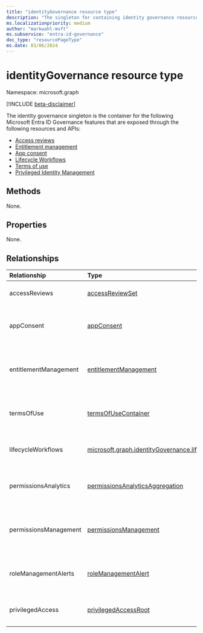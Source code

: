 ```yaml
---
title: "identityGovernance resource type"
description: "The singleton for containing identity governance resources."
ms.localizationpriority: medium
author: "markwahl-msft"
ms.subservice: "entra-id-governance"
doc_type: "resourcePageType"
ms.date: 03/06/2024
---
```


# identityGovernance resource type

Namespace: microsoft.graph

[!INCLUDE [beta-disclaimer](../../includes/beta-disclaimer.md)]

The identity governance singleton is the container for the following Microsoft Entra ID Governance features that are exposed through the following resources and APIs:

+ [Access reviews](accessreviewsv2-overview.md)
+ [Entitlement management](entitlementmanagement-overview.md)
+ [App consent](consentrequests-overview.md)
+ [Lifecycle Workflows](identitygovernance-lifecycleworkflows-overview.md)
+ [Terms of use](agreement.md)
+ [Privileged Identity Management](privilegedidentitymanagementv3-overview.md)

## Methods

None.

## Properties

None.

## Relationships

|Relationship|Type|Description|
|:---|:---|:---|
|accessReviews|[accessReviewSet](accessreviewset.md)| Container for the base resources that expose the access reviews API and features.|
|appConsent|[appConsent](appconsentapprovalroute.md)| Container for base resources that expose the app consent request API and features. Currently exposes only the [appConsentRequests](appconsentrequest.md) resource.|
|entitlementManagement|[entitlementManagement](entitlementmanagement.md)| Container for entitlement management resources, including [accessPackageCatalog](accesspackagecatalog.md), [connectedOrganization](connectedorganization.md), and [entitlementManagementSettings](entitlementmanagementsettings.md).|
|termsOfUse|[termsOfUseContainer](termsofusecontainer.md)| Container for the resources that expose the terms of use API and its features, including [agreements](agreement.md) and [agreementAcceptances](agreementacceptance.md). |
|lifecycleWorkflows|[microsoft.graph.identityGovernance.lifecycleWorkflowsContainer](identitygovernance-lifecycleworkflowscontainer.md)| Container for Lifecycle Workflow resources, including [workflow](identitygovernance-workflow.md), [customTaskExtension](identitygovernance-customtaskextension.md), and [lifecycleManagementSettings](identitygovernance-lifecyclemanagementsettings.md).|
|permissionsAnalytics|[permissionsAnalyticsAggregation](../resources/permissionsanalyticsaggregation.md)|Represents permissions analytics findings for authorization systems onboarded to Microsoft Entra Permissions Management.|
|permissionsManagement|[permissionsManagement](../resources/permissionsmanagement.md)|The base container for the relationships that define the requests for permissions in an authorization system onboarded to Microsoft Entra Permissions Management.|
|roleManagementAlerts|[roleManagementAlert](rolemanagementalert.md)| Container for the base resources that expose the security alerts relating to Privileged Identity Management (PIM) for Microsoft Entra roles.|
|privilegedAccess|[privilegedAccessRoot](privilegedaccessroot.md)| Container for the base resources that expose the API and features related to Privileged Identity Management (PIM) for Groups.|
